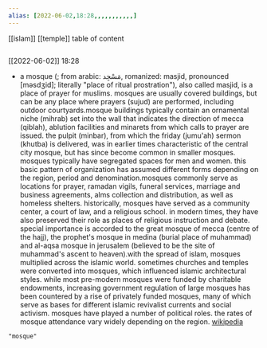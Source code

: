 ```yaml
---
alias: [2022-06-02,18:28,,,,,,,,,,,]
---
```

[[islam]] [[temple]]
table of content
```toc
```

[[2022-06-02]] 18:28
- a mosque (; from arabic: مَسْجِد, romanized: masjid, pronounced [mǝsdʒid]; literally "place of ritual prostration"), also called masjid, is a place of prayer for muslims. mosques are usually covered buildings, but can be any place where prayers (sujud) are performed, including outdoor courtyards.mosque buildings typically contain an ornamental niche (mihrab) set into the wall that indicates the direction of mecca (qiblah), ablution facilities and minarets from which calls to prayer are issued. the pulpit (minbar), from which the friday (jumu'ah) sermon (khutba) is delivered, was in earlier times characteristic of the central city mosque, but has since become common in smaller mosques. mosques typically have segregated spaces for men and women. this basic pattern of organization has assumed different forms depending on the region, period and denomination.mosques commonly serve as locations for prayer, ramadan vigils, funeral services, marriage and business agreements, alms collection and distribution, as well as homeless shelters. historically, mosques have served as a community center, a court of law, and a religious school. in modern times, they have also preserved their role as places of religious instruction and debate. special importance is accorded to the great mosque of mecca (centre of the hajj), the prophet's mosque in medina (burial place of muhammad) and al-aqsa mosque in jerusalem (believed to be the site of muhammad's ascent to heaven).with the spread of islam, mosques multiplied across the islamic world. sometimes churches and temples were converted into mosques, which influenced islamic architectural styles.  while most pre-modern mosques were funded by charitable endowments, increasing government regulation of large mosques has been countered by a rise of privately funded mosques, many of which serve as bases for different islamic revivalist currents and social activism. mosques have played a number of political roles. the rates of mosque attendance vary widely depending on the region.
[wikipedia](https://en.wikipedia.org/wiki/mosque)
```query
"mosque"
```